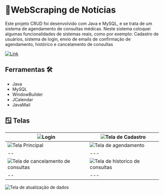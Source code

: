 # 📰WebScraping de Notícias

Este projeto CRUD foi desenvolvido com Java e MySQL, e se trata de um sistema de agendamento de consultas médicas. Neste sistema coloquei algumas funcionalidades de sistemas reais, como por exemplo:
Cadastro de usuários, sistema de login, envio de emails de confirmação de agendamento, histórico e cancelamento de consultas

[![Link](https://img.shields.io/badge/Vídeo%20do%20%20programa%20em%20%20execução-FF0000?style=for-the-badge)](https://www.youtube.com/watch?v=nP-0sQ5CHrY)

## Ferramentas 🛠️
 - Java
 - MySQL
 - WindowBuilder
 - JCalendar
 - JavaMail

## 🪟 Telas
![Login](https://github.com/user-attachments/assets/d749ba5a-6bd0-4110-b17b-f97c6941d2ce) | ![Tela de Cadastro](https://github.com/user-attachments/assets/b497fb43-6c36-4d06-ac10-e3da7940ce7f) 
--- | ---
![Tela Principal](https://github.com/user-attachments/assets/c29d9d74-9327-456f-aa6e-90b75eab9727) | ![Tela de agendamento](https://github.com/user-attachments/assets/31195baa-5052-4d96-bcec-1bccd0b9eb7b)
-- | ---
![Tela de cancelamento de consultas](https://github.com/user-attachments/assets/b2008f11-4aaf-45a9-9cef-7e654e6d0b3e) | ![Tela de historico de consultas](https://github.com/user-attachments/assets/23b51e0a-dfb4-4557-8dd7-13e1d74a28ca)
-- | ---
![Tela de atualização de dados](https://github.com/user-attachments/assets/a5de9537-7b46-4965-9cb0-536e74066e4c)
